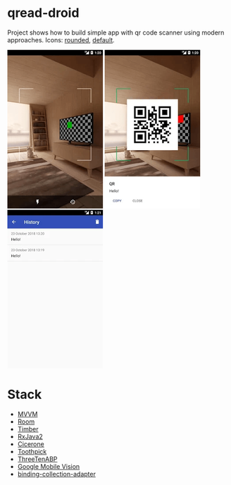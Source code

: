 # qread-droid
Project shows how to build simple app with qr code scanner using modern approaches. Icons: [rounded](https://romannurik.github.io/AndroidAssetStudio/icons-launcher.html#foreground.type=clipart&foreground.clipart=crop_free&foreground.space.trim=0&foreground.space.pad=0.3&foreColor=rgb(255%2C%20255%2C%20255)&backColor=rgb(50%2C%2050%2C%2050)&crop=0&backgroundShape=circle&effects=none&name=ic_launcher_rounded), [default](https://romannurik.github.io/AndroidAssetStudio/icons-launcher.html#foreground.type=clipart&foreground.clipart=crop_free&foreground.space.trim=0&foreground.space.pad=0.25&foreColor=rgb(255%2C%20255%2C%20255)&backColor=rgb(50%2C%2050%2C%2050)&crop=0&backgroundShape=square&effects=none&name=ic_launcher_rounded).

![](media/01.png)
![](media/02.png)
![](media/03.png)

# Stack
- [MVVM](https://developer.android.com/topic/libraries/architecture/viewmodel)
- [Room](https://developer.android.com/topic/libraries/architecture/room)
- [Timber](https://github.com/JakeWharton/timber)
- [RxJava2](https://github.com/ReactiveX/RxJava)
- [Cicerone](https://github.com/terrakok/Cicerone)
- [Toothpick](https://github.com/stephanenicolas/toothpick)
- [ThreeTenABP](https://github.com/JakeWharton/ThreeTenABP)
- [Google Mobile Vision](https://developers.google.com/ml-kit/vision)
- [binding-collection-adapter](https://github.com/evant/binding-collection-adapter)